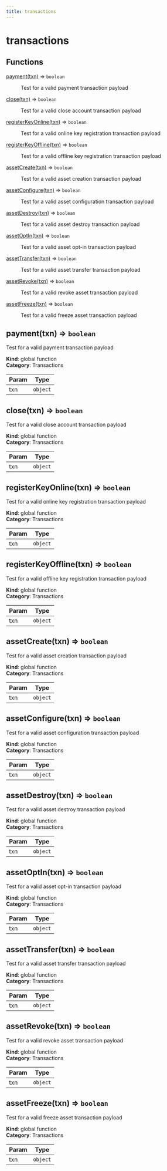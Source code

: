 ```yaml
---
title: transactions
---
```


# transactions

## Functions

<dl>
<dt><a href="#payment">payment(txn)</a> ⇒ <code>boolean</code></dt>
<dd><p>Test for a valid payment transaction payload</p>
</dd>
<dt><a href="#close">close(txn)</a> ⇒ <code>boolean</code></dt>
<dd><p>Test for a valid close account transaction payload</p>
</dd>
<dt><a href="#registerKeyOnline">registerKeyOnline(txn)</a> ⇒ <code>boolean</code></dt>
<dd><p>Test for a valid online key registration transaction payload</p>
</dd>
<dt><a href="#registerKeyOffline">registerKeyOffline(txn)</a> ⇒ <code>boolean</code></dt>
<dd><p>Test for a valid offline key registration transaction payload</p>
</dd>
<dt><a href="#assetCreate">assetCreate(txn)</a> ⇒ <code>boolean</code></dt>
<dd><p>Test for a valid asset creation transaction payload</p>
</dd>
<dt><a href="#assetConfigure">assetConfigure(txn)</a> ⇒ <code>boolean</code></dt>
<dd><p>Test for a valid asset configuration transaction payload</p>
</dd>
<dt><a href="#assetDestroy">assetDestroy(txn)</a> ⇒ <code>boolean</code></dt>
<dd><p>Test for a valid asset destroy transaction payload</p>
</dd>
<dt><a href="#assetOptIn">assetOptIn(txn)</a> ⇒ <code>boolean</code></dt>
<dd><p>Test for a valid asset opt-in transaction payload</p>
</dd>
<dt><a href="#assetTransfer">assetTransfer(txn)</a> ⇒ <code>boolean</code></dt>
<dd><p>Test for a valid asset transfer transaction payload</p>
</dd>
<dt><a href="#assetRevoke">assetRevoke(txn)</a> ⇒ <code>boolean</code></dt>
<dd><p>Test for a valid revoke asset transaction payload</p>
</dd>
<dt><a href="#assetFreeze">assetFreeze(txn)</a> ⇒ <code>boolean</code></dt>
<dd><p>Test for a valid freeze asset transaction payload</p>
</dd>
</dl>

<a name="payment"></a>

## payment(txn) ⇒ <code>boolean</code>
Test for a valid payment transaction payload

**Kind**: global function  
**Category**: Transactions  

| Param | Type |
| --- | --- |
| txn | <code>object</code> | 

<a name="close"></a>

## close(txn) ⇒ <code>boolean</code>
Test for a valid close account transaction payload

**Kind**: global function  
**Category**: Transactions  

| Param | Type |
| --- | --- |
| txn | <code>object</code> | 

<a name="registerKeyOnline"></a>

## registerKeyOnline(txn) ⇒ <code>boolean</code>
Test for a valid online key registration transaction payload

**Kind**: global function  
**Category**: Transactions  

| Param | Type |
| --- | --- |
| txn | <code>object</code> | 

<a name="registerKeyOffline"></a>

## registerKeyOffline(txn) ⇒ <code>boolean</code>
Test for a valid offline key registration transaction payload

**Kind**: global function  
**Category**: Transactions  

| Param | Type |
| --- | --- |
| txn | <code>object</code> | 

<a name="assetCreate"></a>

## assetCreate(txn) ⇒ <code>boolean</code>
Test for a valid asset creation transaction payload

**Kind**: global function  
**Category**: Transactions  

| Param | Type |
| --- | --- |
| txn | <code>object</code> | 

<a name="assetConfigure"></a>

## assetConfigure(txn) ⇒ <code>boolean</code>
Test for a valid asset configuration transaction payload

**Kind**: global function  
**Category**: Transactions  

| Param | Type |
| --- | --- |
| txn | <code>object</code> | 

<a name="assetDestroy"></a>

## assetDestroy(txn) ⇒ <code>boolean</code>
Test for a valid asset destroy transaction payload

**Kind**: global function  
**Category**: Transactions  

| Param | Type |
| --- | --- |
| txn | <code>object</code> | 

<a name="assetOptIn"></a>

## assetOptIn(txn) ⇒ <code>boolean</code>
Test for a valid asset opt-in transaction payload

**Kind**: global function  
**Category**: Transactions  

| Param | Type |
| --- | --- |
| txn | <code>object</code> | 

<a name="assetTransfer"></a>

## assetTransfer(txn) ⇒ <code>boolean</code>
Test for a valid asset transfer transaction payload

**Kind**: global function  
**Category**: Transactions  

| Param | Type |
| --- | --- |
| txn | <code>object</code> | 

<a name="assetRevoke"></a>

## assetRevoke(txn) ⇒ <code>boolean</code>
Test for a valid revoke asset transaction payload

**Kind**: global function  
**Category**: Transactions  

| Param | Type |
| --- | --- |
| txn | <code>object</code> | 

<a name="assetFreeze"></a>

## assetFreeze(txn) ⇒ <code>boolean</code>
Test for a valid freeze asset transaction payload

**Kind**: global function  
**Category**: Transactions  

| Param | Type |
| --- | --- |
| txn | <code>object</code> | 

